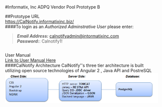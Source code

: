 
#Informatix, Inc  ADPQ Vendor Pool Prototype B

##Prototype URL <br/>
https://CalNotify.informatixinc.biz/ <br />
####To login as an _Authorized Adminstrative User_ please enter:<br />
>**_Email Address:_** calnotifyadmin@intormatixinc.com <br>
>**_Password:_**: Calnotify1!

##
User Manual <br/>
[Link to User Manual Here](https://github.com/informatixinc/Cal-Notify/tree/master/db_schema)<br />
####CalNotify Architecture
CalNotify''s three tier architecture is built utilizing open source technologies of Angular 2 , Java API and PostreSQL <br>
![](https://github.com/yuliavydra/TEST1/blob/master/CaNotifyArchitecture.PNG)









